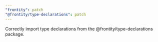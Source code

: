 ```yaml
---
"frontity": patch
"@frontity/type-declarations": patch
---
```


Correctly import type declarations from the @frontity/type-declarations package.
